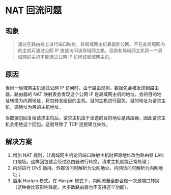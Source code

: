 # NAT 回流问题

## 现象

> 通过在路由器上进行端口映射，将局域网主机暴露到公网。不在此局域网内的主机可通过公网 IP 直接访问该局域网主机，但是和局域网主机同一个局域网的主机不能通过公网 IP 访问该局域网主机。

## 原因

当同一局域网主机通过公网 IP 访问时，由于路由规则，数据包会被发送到路由器。路由器的 NAT 映射表会发现这个公网 IP 是局域网主机的地址，会将目的地址转换为内网地址，将包转发给目的主机。目的主机进行回包，目的地址为请求主机，源地址为目的主机地址。

当数据包回复给请求主机后，请求主机由于发送的目的地址是路由器，因此请求主机会拒绝这个回包。这就导致了 TCP 连接建立失败。

## 解决方案

1. 增加 NAT 规则，让局域网主机访问端口映射主机时把源地址改为路由器 LAN 口地址。这样回包就会经过路由器进行转换，请求主机就能正常处理；
2. 内网进行 DNS 劫持。外部访问时解析为公网地址，内网访问时解析为内网地址；
3. 启用 Haripin 模式。在 Hairpin 模式下，内网流量全部会做一次源端口转换（这种会比较影响性能，大多数路由器也不支持这个功能）。
